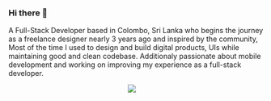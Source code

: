 ### Hi there 👋

<!--
**RavisaraDev/RavisaraDev** is a ✨ _special_ ✨ repository because its `README.md` (this file) appears on your GitHub profile.

Here are some ideas to get you started:

- 🔭 I’m currently working on ...
- 🌱 I’m currently learning ...
- 👯 I’m looking to collaborate on ...
- 🤔 I’m looking for help with ...
- 💬 Ask me about ...
- 📫 How to reach me: ...
- 😄 Pronouns: ...
- ⚡ Fun fact: ...
-->

A Full-Stack Developer based in Colombo, Sri Lanka who begins the journey as a freelance designer nearly 3 years ago and inspired by the community, Most of the time I used to design and build digital products, UIs while maintaining good and clean codebase. Additionaly passionate about mobile development and working on improving my experience as a full-stack developer.

<p align='center'>
  <a href="https://twitter.com/ravisaradev"><img src="https://img.shields.io/badge/twitter-%231DA1F2.svg?&style=for-the-badge&logo=twitter&logoColor=white" /></a>&nbsp;&nbsp;&nbsp;&nbsp;
</p>
